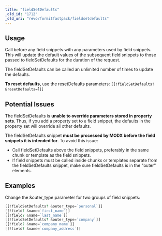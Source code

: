 ```yaml
---
title: "fieldSetDefaults"
_old_id: "1712"
_old_uri: "revo/formitfastpack/fieldsetdefaults"
---
```


## Usage

Call before any field snippets with any parameters used by field snippets. This will update the default values of the subsequent field snippets to those passed to fieldSetDefaults for the duration of the request.

The fieldSetDefaults can be called an unlimited number of times to update the defaults.

**To reset defaults**, use the resetDefaults parameters: `[[!fieldSetDefaults? &resetDefaults=`1`]]`

## Potential Issues

The fieldSetDefaults is **unable to override parameters stored in property sets**. Thus, if you add a property set to a field snippet, the defaults in the property set will override all other defaults.

The fieldSetDefaults snippet **must be processed by MODX before the field snippets it is intended for**. To avoid this issue:

- Call fieldSetDefaults above the field snippets, preferably in the same chunk or template as the field snippets.
- If field snippets must be called inside chunks or templates separate from the fieldSetDefaults snippet, make sure fieldSetDefaults is in the "outer" elements.

## Examples

Change the &outer\_type parameter for two groups of field snippets:

``` php
[[!fieldSetDefaults? &outer_type=`personal`]]
[[!field? &name=`first_name`]]
[[!field? &name=`last_name`]]
[[!fieldSetDefaults? &outer_type=`company`]]
[[!field? &name=`company_name`]]
[[!field? &name=`company_address`]]
```
